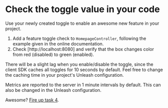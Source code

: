 # Check the toggle value in your code

Use your newly created toggle to enable an awesome new feature in your project.

1. Add a feature toggle check to `HomepageController`, following the example given in the online documentation.
2. Check [http://localhost:8080] and verify that the box changes color from red (disabled) to green (enabled).

There will be a slight lag when you enable/disable the toggle, since the client SDK caches all toggles for 10 seconds by default. Feel free to change the caching time in your project's Unleash configuration.

Metrics are reported to the server in 1 minute intervals by default. This can also be changed in the Unleash configuration.

Awesome? [Fire up task 4](task-4.md).